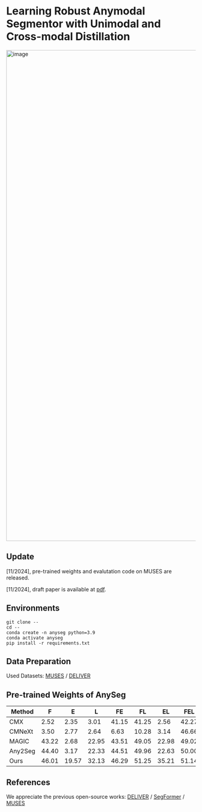 # Learning Robust Anymodal Segmentor with Unimodal and Cross-modal Distillation 
<img width="1307" alt="image" src="https://github.com/user-attachments/assets/64723e80-d252-4236-bc9c-5c9cca9b0899">

## Update
[11/2024], pre-trained weights and evalutation code on MUSES are released.

[11/2024], draft paper is available at [pdf](https://arxiv.org/pdf/2411.17141).

## Environments
```
git clone --
cd --
conda create -n anyseg python=3.9
conda activate anyseg
pip install -r requirements.txt
```
## Data Preparation
Used Datasets: 
[MUSES](https://muses.vision.ee.ethz.ch/) / [DELIVER](https://github.com/jamycheung/DELIVER)

## Pre-trained Weights of AnySeg

| Method  | F      | E      | L      | FE     | FL     | EL     | FEL    | Mean   | Weights                                                                                      |
|---------|--------|--------|--------|--------|--------|--------|--------|--------|---------------------------------------------------------------------------------------------|
| CMX     | 2.52   | 2.35   | 3.01   | 41.15  | 41.25  | 2.56   | 42.27  | 19.30  | -                                                                                           |
| CMNeXt  | 3.50   | 2.77   | 2.64   | 6.63   | 10.28  | 3.14   | 46.66  | 10.80  | -                                                                                           |
| MAGIC   | 43.22  | 2.68   | 22.95  | 43.51  | 49.05  | 22.98  | 49.02  | 33.34  | -                                                                                           |
| Any2Seg | 44.40  | 3.17   | 22.33  | 44.51  | 49.96  | 22.63  | 50.00  | 33.86  | -                                                                                           |
| Ours    | 46.01  | 19.57  | 32.13  | 46.29  | 51.25  | 35.21  | 51.14  | 40.23  | [model](https://drive.google.com/file/d/17pmkR_xdCKdn0LPwaf27S7URjjI1HeMS/view?usp=sharing) |

## References
We appreciate the previous open-source works: [DELIVER](https://github.com/jamycheung/DELIVER) / [SegFormer](https://github.com/NVlabs/SegFormer) / [MUSES](https://muses.vision.ee.ethz.ch/)
